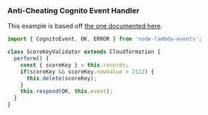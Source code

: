 ### Anti-Cheating Cognito Event Handler

This example is based off [the one documented here](https://aws.amazon.com/blogs/mobile/using-amazon-cognito-and-aws-lambda-to-detect-cheating/).

```javascript
import { CognitoEvent, OK, ERROR } from 'node-lambda-events';

class ScoreKeyValidator extends Cloudformation {
  perform() {
    const { scoreKey } = this.records;
    if(scoreKey && scoreKey.newValue > 2112) {
      this.delete(scoreKey);
    }
    this.respond(OK, this.event);
  }
}
```
